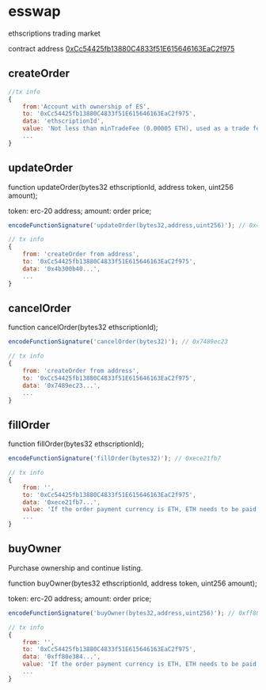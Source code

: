 # esswap

ethscriptions trading market

contract address [0xCc54425fb13880C4833f51E615646163EaC2f975](https://etherscan.io/address/0xcc54425fb13880c4833f51e615646163eac2f975)

## createOrder

``` js
//tx info
{
    from:'Account with ownership of ES',
    to: '0xCc54425fb13880C4833f51E615646163EaC2f975',
    data: 'ethscriptionId',
    value: 'Not less than minTradeFee (0.00005 ETH), used as a trade fee, set the order ETH price according to the tradling fee ratio (2%)',
    ...
}
```

## updateOrder

function updateOrder(bytes32 ethscriptionId, address token, uint256 amount);

token: erc-20 address;
amount: order price;

``` js
encodeFunctionSignature('updateOrder(bytes32,address,uint256)'); // 0x4b300b40

// tx info
{
    from: 'createOrder from address',
    to: '0xCc54425fb13880C4833f51E615646163EaC2f975',
    data: '0x4b300b40...',
    ...
}
```

## cancelOrder

function cancelOrder(bytes32 ethscriptionId);

```js
encodeFunctionSignature('cancelOrder(bytes32)'); // 0x7489ec23

// tx info
{
    from: 'createOrder from address',
    to: '0xCc54425fb13880C4833f51E615646163EaC2f975',
    data: '0x7489ec23...',
    ...
}
```

## fillOrder

function fillOrder(bytes32 ethscriptionId);

```js
encodeFunctionSignature('fillOrder(bytes32)'); // 0xece21fb7

// tx info
{
    from: '',
    to: '0xCc54425fb13880C4833f51E615646163EaC2f975',
    data: '0xece21fb7...',
    value: 'If the order payment currency is ETH, ETH needs to be paid', // and other erc-20 tokens need to be approved in advance, value set 0x0
    ...
}
```

## buyOwner

Purchase ownership and continue listing.

function buyOwner(bytes32 ethscriptionId, address token, uint256 amount);

token: erc-20 address;
amount: order price;

```js
encodeFunctionSignature('buyOwner(bytes32,address,uint256)'); // 0xff80e384

// tx info
{
    from: '',
    to: '0xCc54425fb13880C4833f51E615646163EaC2f975',
    data: '0xff80e384...',
    value: 'If the order payment currency is ETH, ETH needs to be paid', // and other erc-20 tokens need to be approved in advance, value set 0x0
    ...
}
```